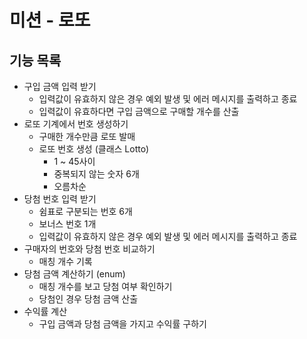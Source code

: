 # 미션 - 로또

## 기능 목록

- 구입 금액 입력 받기
  - 입력값이 유효하지 않은 경우 예외 발생 및 에러 메시지를 출력하고 종료
  - 입력값이 유효하다면 구입 금액으로 구매할 개수를 산출
- 로또 기계에서 번호 생성하기
  - 구매한 개수만큼 로또 발매
  - 로또 번호 생성 (클래스 Lotto)
    - 1 ~ 45사이
    - 중복되지 않는 숫자 6개
    - 오름차순
- 당첨 번호 입력 받기
  -  쉼표로 구분되는 번호 6개
  - 보너스 번호 1개
  - 입력값이 유효하지 않은 경우 예외 발생 및 에러 메시지를 출력하고 종료
- 구매자의 번호와 당첨 번호 비교하기
  - 매칭 개수 기록
- 당첨 금액 계산하기 (enum)
  - 매칭 개수를 보고 당첨 여부 확인하기
  - 당첨인 경우 당첨 금액 산출
- 수익률 계산
  - 구입 금액과 당첨 금액을 가지고 수익률 구하기